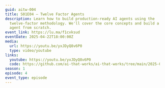 ```yaml
---
guid: aitw-004
title: S01E04 – Twelve Factor Agents
description: Learn how to build production-ready AI agents using the
  twelve-factor methodology. We'll cover the core concepts and build a real
  agent from scratch.
event_link: https://lu.ma/f1cvksud
eventDate: 2025-04-22T18:00:00Z
media:
  url: https://youtu.be/yxJDyQ8v6P0
  type: video/youtube
links:
  youtube: https://youtu.be/yxJDyQ8v6P0
  code: https://github.com/ai-that-works/ai-that-works/tree/main/2025-04-22-twelve-factor-agents
season: 1
episode: 4
event_type: episode
---
```

